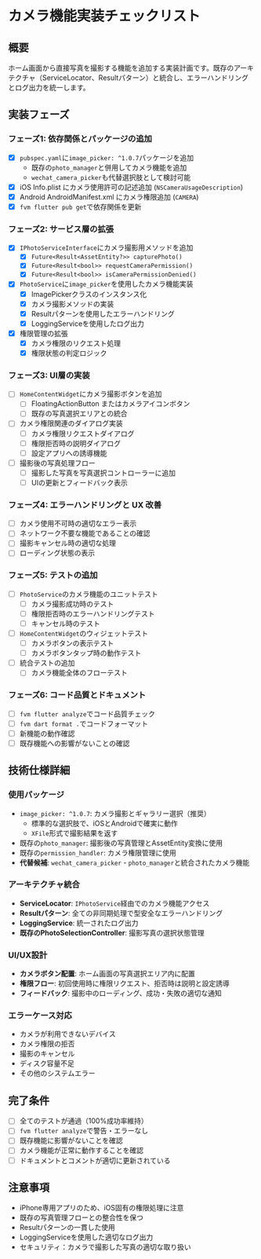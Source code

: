 # カメラ機能実装チェックリスト

## 概要
ホーム画面から直接写真を撮影する機能を追加する実装計画です。既存のアーキテクチャ（ServiceLocator、Result<T>パターン）と統合し、エラーハンドリングとログ出力を統一します。

## 実装フェーズ

### フェーズ1: 依存関係とパッケージの追加
- [x] `pubspec.yaml`に`image_picker: ^1.0.7`パッケージを追加
  - 既存の`photo_manager`と併用してカメラ機能を追加
  - `wechat_camera_picker`も代替選択肢として検討可能
- [x] iOS Info.plist にカメラ使用許可の記述追加 (`NSCameraUsageDescription`)
- [x] Android AndroidManifest.xml にカメラ権限追加 (`CAMERA`)
- [x] `fvm flutter pub get`で依存関係を更新

### フェーズ2: サービス層の拡張
- [x] `IPhotoServiceInterface`にカメラ撮影用メソッドを追加
  - [x] `Future<Result<AssetEntity?>> capturePhoto()`
  - [x] `Future<Result<bool>> requestCameraPermission()`
  - [x] `Future<Result<bool>> isCameraPermissionDenied()`
- [x] `PhotoService`に`image_picker`を使用したカメラ機能実装
  - [x] ImagePickerクラスのインスタンス化
  - [x] カメラ撮影メソッドの実装
  - [x] Result<T>パターンを使用したエラーハンドリング
  - [x] LoggingServiceを使用したログ出力
- [x] 権限管理の拡張
  - [x] カメラ権限のリクエスト処理
  - [x] 権限状態の判定ロジック

### フェーズ3: UI層の実装
- [ ] `HomeContentWidget`にカメラ撮影ボタンを追加
  - [ ] FloatingActionButton またはカメラアイコンボタン
  - [ ] 既存の写真選択エリアとの統合
- [ ] カメラ権限関連のダイアログ実装
  - [ ] カメラ権限リクエストダイアログ
  - [ ] 権限拒否時の説明ダイアログ
  - [ ] 設定アプリへの誘導機能
- [ ] 撮影後の写真処理フロー
  - [ ] 撮影した写真を写真選択コントローラーに追加
  - [ ] UIの更新とフィードバック表示

### フェーズ4: エラーハンドリングと UX 改善
- [ ] カメラ使用不可時の適切なエラー表示
- [ ] ネットワーク不要な機能であることの確認
- [ ] 撮影キャンセル時の適切な処理
- [ ] ローディング状態の表示

### フェーズ5: テストの追加
- [ ] `PhotoService`のカメラ機能のユニットテスト
  - [ ] カメラ撮影成功時のテスト
  - [ ] 権限拒否時のエラーハンドリングテスト
  - [ ] キャンセル時のテスト
- [ ] `HomeContentWidget`のウィジェットテスト
  - [ ] カメラボタンの表示テスト
  - [ ] カメラボタンタップ時の動作テスト
- [ ] 統合テストの追加
  - [ ] カメラ機能全体のフローテスト

### フェーズ6: コード品質とドキュメント
- [ ] `fvm flutter analyze`でコード品質チェック
- [ ] `fvm dart format .`でコードフォーマット
- [ ] 新機能の動作確認
- [ ] 既存機能への影響がないことの確認

## 技術仕様詳細

### 使用パッケージ
- `image_picker: ^1.0.7`: カメラ撮影とギャラリー選択（推奨）
  - 標準的な選択肢で、iOSとAndroidで確実に動作
  - `XFile`形式で撮影結果を返す
- 既存の`photo_manager`: 撮影後の写真管理とAssetEntity変換に使用
- 既存の`permission_handler`: カメラ権限管理に使用
- **代替候補**: `wechat_camera_picker` - `photo_manager`と統合されたカメラ機能

### アーキテクチャ統合
- **ServiceLocator**: `IPhotoService`経由でのカメラ機能アクセス
- **Result<T>パターン**: 全ての非同期処理で型安全なエラーハンドリング
- **LoggingService**: 統一されたログ出力
- **既存のPhotoSelectionController**: 撮影写真の選択状態管理

### UI/UX設計
- **カメラボタン配置**: ホーム画面の写真選択エリア内に配置
- **権限フロー**: 初回使用時に権限リクエスト、拒否時は説明と設定誘導
- **フィードバック**: 撮影中のローディング、成功・失敗の適切な通知

### エラーケース対応
- カメラが利用できないデバイス
- カメラ権限の拒否
- 撮影のキャンセル
- ディスク容量不足
- その他のシステムエラー

## 完了条件
- [ ] 全てのテストが通過（100%成功率維持）
- [ ] `fvm flutter analyze`で警告・エラーなし
- [ ] 既存機能に影響がないことを確認
- [ ] カメラ機能が正常に動作することを確認
- [ ] ドキュメントとコメントが適切に更新されている

## 注意事項
- iPhone専用アプリのため、iOS固有の権限処理に注意
- 既存の写真管理フローとの整合性を保つ
- Result<T>パターンの一貫した使用
- LoggingServiceを使用した適切なログ出力
- セキュリティ：カメラで撮影した写真の適切な取り扱い
